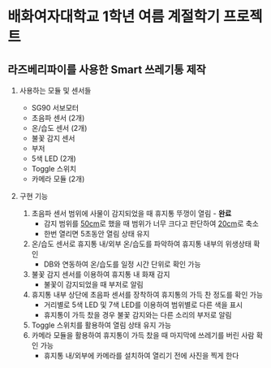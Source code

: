 # 배화여자대학교 1학년 여름 계절학기 프로젝트

## 라즈베리파이를 사용한 Smart 쓰레기통 제작

1. 사용하는 모듈 및 센서들
    - SG90 서보모터
    - 초음파 센서 (2개)
    - 온/습도 센서 (2개)
    - 불꽃 감지 센서
    - 부저
    - 5색 LED (2개)
    - Toggle 스위치
    - 카메라 모듈 (2개)

1. 구현 기능
    1. 초음파 센서 범위에 사물이 감지되었을 때 휴지통 뚜껑이 열림 - **완료**
        - 감지 범위를 <u>50cm</u>로 했을 때 범위가 너무 크다고 판단하여 <u>20cm</u>로 축소
        - 한번 열리면 5초동안 열림 상태 유지
    1. 온/습도 센서로 휴지통 내/외부 온/습도를 파악하여 휴지통 내부의 위생상태 확인 
        - DB와 연동하여 온/습도를 일정 시간 단위로 확인 가능
    1. 불꽃 감지 센서를 이용하여 휴지통 내 화재 감지
        - 불꽃이 감지되었을 때 부저로 알림
    1. 휴지통 내부 상단에 초음파 센서를 장착하여 휴지통의 가득 찬 정도를 확인 가능
        - 거리별로 5색 LED 및 7색 LED를 이용하여 범위별로 다른 색을 표시
        - 휴지통이 가득 찼을 경우 불꽃 감지와는 다른 소리의 부저로 알림
    1. Toggle 스위치를 활용하여 열림 상태 유지 가능
    1. 카메라 모듈을 활용하여 휴지통이 가득 찼을 때 마지막에 쓰레기를 버린 사람 확인 가능
        - 휴지통 내/외부에 카메라를 설치하여 열리기 전에 사진을 찍게 한다